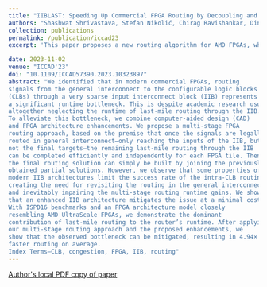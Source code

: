 ```yaml
---
title: "IIBLAST: Speeding Up Commercial FPGA Routing by Decoupling and Mitigating the Intra-CLB Bottleneck"
authors: "Shashwat Shrivastava, Stefan Nikolić, Chirag Ravishankar, Dinesh Gaitonde, Mirjana Stojilović"
collection: publications
permalink: /publication/iccad23
excerpt: 'This paper proposes a new routing algorithm for AMD FPGAs, which turns one of their architectural features---an extremely sparse logic block input interconnect structure---from a major source of routing runtime expenditure into an advantage that allows straightforward parallelization. However, the main advantage is brought by the overal reduction in the amount of work that the router has to do. This reduction is further increased by a simple architectural modification inspired by the new algorithm. The paper was a result of a collaboration with Chirag Ravishankar and Dinesh Gaitonde, which also allowed the experiments to be conducted in a very realistic setting.'

date: 2023-11-02
venue: "ICCAD'23"
doi: "10.1109/ICCAD57390.2023.10323897"
abstract: "We identified that in modern commercial FPGAs, routing
signals from the general interconnect to the configurable logic blocks
(CLBs) through a very sparse input interconnect block (IIB) represents
a significant runtime bottleneck. This is despite academic research usually
altogether neglecting the runtime of last-mile routing through the IIB.
To alleviate this bottleneck, we combine computer-aided design (CAD)
and FPGA architecture enhancements. We propose a multi-stage FPGA
routing approach, based on the premise that once the signals are legally
routed in general interconnect—only reaching the inputs of the IIB, but
not the final targets—the remaining last-mile routing through the IIB
can be completed efficiently and independently for each FPGA tile. Then,
the final routing solution can simply be built by joining the previously
obtained partial solutions. However, we observe that some properties of
modern IIB architectures limit the success rate of the intra-CLB routing,
creating the need for revisiting the routing in the general interconnect
and inevitably impairing the multi-stage routing runtime gains. We show
that an enhanced IIB architecture mitigates the issue at a minimal cost.
With ISPD16 benchmarks and an FPGA architecture model closely
resembling AMD UltraScale FPGAs, we demonstrate the dominant
contribution of last-mile routing to the router’s runtime. After applying
our multi-stage routing approach and the proposed enhancements, we
show that the observed bottleneck can be mitigated, resulting in 4.94×
faster routing on average.
Index Terms—CLB, congestion, FPGA, IIB, routing"
---
```


[Author's local PDF copy of paper](http://stefannikolicns.github.io/files/Shrivastava_et_al___IIBLAST_Speeding_Up_Commercial_FPGA_Routing_by_Decoupling_and_Mitigating_the_Intra_CLB_Bottleneck___2023.pdf)
